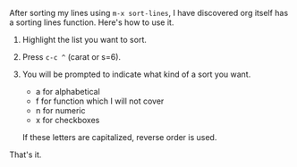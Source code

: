 After sorting my lines using `m-x sort-lines`, I have discovered org
itself has a sorting lines function. Here\'s how to use it.

1.  Highlight the list you want to sort.
2.  Press `c-c ^` (carat or s=6).
3.  You will be prompted to indicate what kind of a sort you want.
    -   a for alphabetical
    -   f for function which I will not cover
    -   n for numeric
    -   x for checkboxes

    If these letters are capitalized, reverse order is used.

That\'s it.
